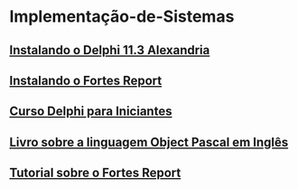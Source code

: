 # Implementação-de-Sistemas

## [Instalando o Delphi 11.3 Alexandria](https://www.youtube.com/watch?v=k9a8QxqGaHE) 

## [Instalando o Fortes Report](https://www.youtube.com/watch?v=WdOgM-ahsYE) 

## [Curso Delphi para Iniciantes](https://www.youtube.com/playlist?list=PLVetaKmuPN9_gBPcyRZ7YinNXsNPSfrwY)

## [Livro sobre a linguagem Object Pascal em Inglês]()

## [Tutorial sobre o Fortes Report]()





